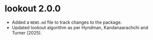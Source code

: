 # lookout 2.0.0

* Added a `NEWS.md` file to track changes to the package.
* Updated lookout algorithm as per Hyndman, Kandanaarachchi and Turner (2025).
